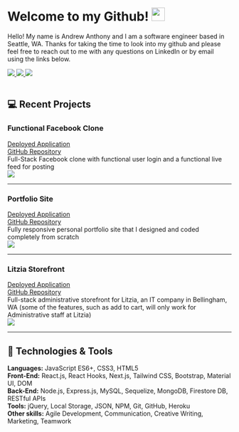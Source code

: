 # Welcome to my Github! <img src="https://raw.githubusercontent.com/MartinHeinz/MartinHeinz/master/wave.gif" width="30px">

Hello! My name is Andrew Anthony and I am a software engineer based in Seattle, WA. Thanks for taking the time to look into my github and please feel free to reach out to me with any questions on LinkedIn or by email using the links below.

<!-- LinkedIn Contact -->
<a href="https://www.linkedin.com/in/andrew-anthony-a62357159/">
  <img src="https://img.shields.io/badge/-Andrew%20Anthony-blue?style=for-the-badge&logo=Linkedin&logoColor=white"/>
</a>
  
<!--   Email -->
<a href="mailto:a.anthony1835@gmail.com">
  <img src="https://img.shields.io/badge/EMAIL-a.anthony1835%40gmail.com-1152ba?style=for-the-badge"/>
</a>

<!-- Portfolio -->
<a href="https://andrew1835.github.io/Portfolio/">
  <img src="https://img.shields.io/badge/PORTFOLIO-Andrew%20Anthony-1152ba?style=for-the-badge"/>
</a>

<br>
<br>
            
## &#x1f4bb; Recent Projects

### Functional Facebook Clone<br>
<a href='https://functional-facebook-clone.vercel.app/'>Deployed Application</a><br>
<a href='https://github.com/andrew1835/functional-Facebook-clone'>GitHub Repository</a><br>
Full-Stack Facebook clone with functional user login and a functional live feed for posting
<br>
<img src='./public/Facebook.gif'>
<br>
<hr>

### Portfolio Site<br>
<a href='https://andrew1835.github.io/Portfolio/'>Deployed Application</a><br>
<a href='https://github.com/andrew1835/Portfolio'>GitHub Repository</a><br>
Fully responsive personal portfolio site that I designed and coded completely from scratch
<br>
<img src='./public/Portfolio.gif'>
<br>
<hr>

### Litzia Storefront<br>
<a href='https://l-z-mount-bjh.herokuapp.com/'>Deployed Application</a><br>
<a href='https://github.com/bh007183/litzia-front'>GitHub Repository</a><br>
Full-stack administrative storefront for Litzia, an IT company in Bellingham, WA (some of the features, such as add to cart, will only work for Administrative staff at Litzia)
<br>
<img src='./public/Litzia.gif'>
<br>
<hr>


## 🔧 Technologies & Tools
<b>Languages:</b> JavaScript ES6+, CSS3, HTML5<br>
<b>Front-End:</b> React.js, React Hooks, Next.js, Tailwind CSS, Bootstrap, Material UI, DOM<br>
<b>Back-End:</b> Node.js, Express.js, MySQL, Sequelize, MongoDB, Firestore DB, RESTful APIs<br>
<b>Tools:</b> jQuery, Local Storage, JSON, NPM, Git, GitHub, Heroku<br>
<b>Other skills:</b> Agile Development, Communication, Creative Writing, Marketing, Teamwork

